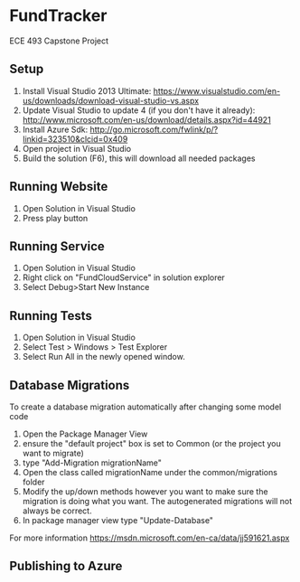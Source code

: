 # FundTracker
ECE 493 Capstone Project

## Setup
1. Install Visual Studio 2013 Ultimate: https://www.visualstudio.com/en-us/downloads/download-visual-studio-vs.aspx
2. Update Visual Studio to update 4 (if you don't have it already): http://www.microsoft.com/en-us/download/details.aspx?id=44921
3. Install Azure Sdk: http://go.microsoft.com/fwlink/p/?linkid=323510&clcid=0x409
4. Open project in Visual Studio
5. Build the solution (F6), this will download all needed packages

## Running Website
1. Open Solution in Visual Studio
2. Press play button

## Running Service
1. Open Solution in Visual Studio
2. Right click on "FundCloudService" in solution explorer
3. Select Debug>Start New Instance

## Running Tests
1. Open Solution in Visual Studio
2. Select Test > Windows > Test Explorer
3. Select Run All in the newly opened window.

## Database Migrations
To create a database migration automatically after changing some model code

1. Open the Package Manager View
2. ensure the "default project" box is set to Common (or the project you want to migrate)
3. type "Add-Migration migrationName"
4. Open the class called migrationName under the common/migrations folder
5. Modify the up/down methods however you want to make sure the migration is doing what you want. The autogenerated migrations will not always be correct.
6. In package manager view type "Update-Database"

For more information https://msdn.microsoft.com/en-ca/data/jj591621.aspx

## Publishing to Azure
